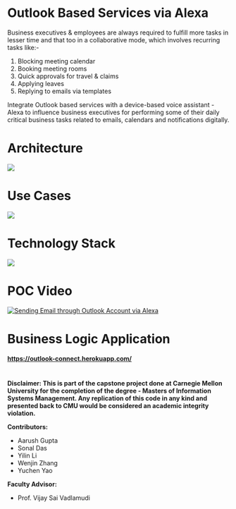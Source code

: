 # Outlook Based Services via Alexa
Business executives & employees are always required to fulfill more tasks in lesser time and that too in a collaborative mode, which involves recurring tasks like:-
1. Blocking meeting calendar
2. Booking meeting rooms
3. Quick approvals for travel & claims
4. Applying leaves
5. Replying to emails via templates

Integrate Outlook based services with a device-based voice assistant - Alexa to influence business executives for performing some of their daily critical business tasks related to emails, calendars and notifications digitally.

# Architecture
![](https://i.ibb.co/B4d9zhm/image.png)

# Use Cases
![](https://i.ibb.co/qstNnGf/use-cases.png)

# Technology Stack
![](https://i.ibb.co/HtKgwT0/image.png)

# POC Video
[![Sending Email through Outlook Account via Alexa](https://i.ibb.co/Lr4Sff4/Image.jpg)](https://streamable.com/tc47u "Sending Email through Outlook Account via Alexa")

# Business Logic Application
**https://outlook-connect.herokuapp.com/**

#
**Disclaimer: This is part of the capstone project done at Carnegie Mellon University for the completion of the degree - Masters of Information Systems Management. Any replication of this code in any kind and presented back to CMU would be considered an academic integrity violation.**

**Contributors:**
- Aarush Gupta
- Sonal Das
- Yilin Li
- Wenjin Zhang
- Yuchen Yao

**Faculty Advisor:**
- Prof. Vijay Sai Vadlamudi
#
